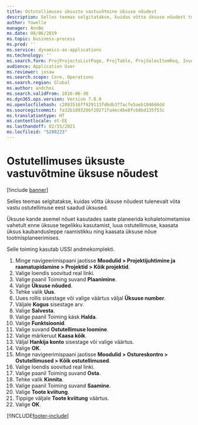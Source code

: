 ```yaml
---
title: Ostutellimuses üksuste vastuvõtmine üksuse nõudest
description: Selles teemas selgitatakse, kuidas võtta üksuse nõudest tulenevalt võta vastu ostutellimuse eest saadud üksused.
author: Yowelle
manager: AnnBe
ms.date: 08/06/2019
ms.topic: business-process
ms.prod: ''
ms.service: dynamics-ax-applications
ms.technology: ''
ms.search.form: ProjProjectsListPage, ProjTable, ProjSalesItemReq, InventItemIdLookupSimple, PurchCreateFromSalesOrder, VendAccountItemLookup, PurchTable, PurchEditLines
audience: Application User
ms.reviewer: josaw
ms.search.scope: Core, Operations
ms.search.region: Global
ms.author: andchoi
ms.search.validFrom: 2016-06-30
ms.dyn365.ops.version: Version 7.0.0
ms.openlocfilehash: c2083516ff929113fd6db377acfe5aeb104666dd
ms.sourcegitcommit: fa32b1893286f20271fa4ec4be8fc68bd135f53c
ms.translationtype: HT
ms.contentlocale: et-EE
ms.lasthandoff: 02/15/2021
ms.locfileid: "5288223"
---
```

# <a name="receive-items-on-purchase-order-from-item-requirement"></a>Ostutellimuses üksuste vastuvõtmine üksuse nõudest

[!include [banner](../../includes/banner.md)]

Selles teemas selgitatakse, kuidas võtta üksuse nõudest tulenevalt võta vastu ostutellimuse eest saadud üksused.

Üksuse kande asemel nõuet kasutades saate planeerida kohaletoimetamise vahetult enne üksuse tegelikku kasutamist, luua ostutellimuse, kaasata üksus kaubandusleppe raamistikku ning kaasata üksuse nõue tootmisplaneerimises. 

Selle toiming kasutab USSI andmekomplekti.

1. Minge navigeerimispaani jaotisse **Moodulid > Projektijuhtimine ja raamatupidamine > Projektid > Kõik projektid**.
2. Valige loendis soovitud real linki.
3. Valige paanil Toiming suvand **Plaanimine**.
4. Valige **Üksuse nõuded**.
5. Tehke valik **Uus**.
6. Uues rollis sisestage või valige väärtus väljal **Üksuse number**.
7. Väljale **Kogus** sisestage arv.
8. Valige **Salvesta**.
9. Valige paanil Toiming käsk **Halda**.
10. Valige **Funktsioonid**.
11. Valige suvand **Ostutellimuse loomine**.
12. Valige märkeruut **Kaasa kõik**.
13. Väljal **Hankija konto** sisestage või valige väärtus.
14. Valige **OK**.
15. Minge navigeerimispaani jaotisse **Moodulid > Ostureskontro > Ostutellimused > Kõik ostutellimused**.
16. Valige loendis soovitud real linki.
17. Valige paanil Toiming suvand **Osta**.
18. Tehke valik **Kinnita**.
19. Valige paanil Toiming suvand **Saamine**.
20. Valige **Toote kviitung**.
21. Tippige väljale **Toote kviitung** väärtus.
22. Valige **OK**.



[!INCLUDE[footer-include](../../includes/footer-banner.md)]